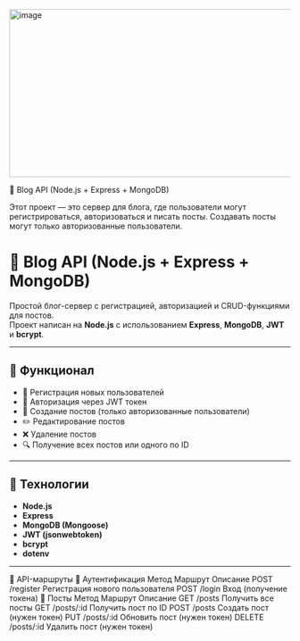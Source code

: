 <img width="619" height="301" alt="image" src="https://github.com/user-attachments/assets/80c1a5fa-5c53-4987-abeb-b3103c78f29f" />


📝 Blog API (Node.js + Express + MongoDB)

Этот проект — это сервер для блога, где пользователи могут регистрироваться, авторизоваться и писать посты.
Создавать посты могут только авторизованные пользователи.

# 📝 Blog API (Node.js + Express + MongoDB)

Простой блог-сервер с регистрацией, авторизацией и CRUD-функциями для постов.  
Проект написан на **Node.js** с использованием **Express**, **MongoDB**, **JWT** и **bcrypt**.

---

## 🚀 Функционал

- 📌 Регистрация новых пользователей  
- 🔑 Авторизация через JWT токен  
- 🧱 Создание постов (только авторизованные пользователи)  
- ✏️ Редактирование постов  
- ❌ Удаление постов  
- 🔍 Получение всех постов или одного по ID  

---

## 🧩 Технологии

- **Node.js**
- **Express**
- **MongoDB (Mongoose)**
- **JWT (jsonwebtoken)**
- **bcrypt**
- **dotenv**

---

📡 API-маршруты
🔐 Аутентификация
Метод	Маршрут	Описание
POST	/register	Регистрация нового пользователя
POST	/login	Вход (получение токена)
📝 Посты
Метод	Маршрут	Описание
GET	/posts	Получить все посты
GET	/posts/:id	Получить пост по ID
POST	/posts	Создать пост (нужен токен)
PUT	/posts/:id	Обновить пост (нужен токен)
DELETE	/posts/:id	Удалить пост (нужен токен)




